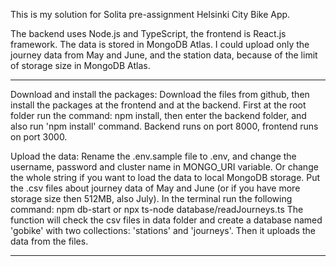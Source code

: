 This is my solution for Solita pre-assignment Helsinki City Bike App.

The backend uses Node.js and TypeScript, the frontend is React.js framework. The data is stored in MongoDB Atlas. I could upload only the journey data from May and June, and the station data, because of the limit of storage size in MongoDB Atlas.

---

Download and install the packages:
Download the files from github, then install the packages at the frontend and at the backend.
First at the root folder run the command: npm install, then enter the backend folder, and also run 'npm install' command.
Backend runs on port 8000, frontend runs on port 3000.

Upload the data:
Rename the .env.sample file to .env, and change the username, password and cluster name in MONGO_URI variable. Or change the whole string if you want to load the data to local MongoDB storage.
Put the .csv files about journey data of May and June (or if you have more storage size then 512MB, also July). In the terminal run the following command: npm db-start or npx ts-node database/readJourneys.ts
The function will check the csv files in data folder and create a database named 'gobike' with two collections: 'stations' and 'journeys'. Then it uploads the data from the files.

---
